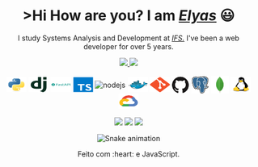 <div>
  <h1 align="center">>Hi How are you? I am <a href="https://www.linkedin.com/in/elyas-santana/"><i>Elyas</i></a> 😃️</h1>
  <p align="center">I study Systems Analysis and Development at <a href="https://www.ifs.edu.br/"><i>IFS.</i></a> I've been a web developer for over 5 years.</p>
</div>

<div align="center">
  <a href="https://github.com/ElyasAguiar">
    <img height="150em" src="https://github-readme-stats.vercel.app/api?username=elyasaguiar&count_private=false&include_all_commits=false&show_icons=true&theme=dracula&hide_border=false&show_owner=true"/>
    <img height="150em" src="https://github-readme-stats.vercel.app/api/top-langs/?username=elyasaguiar&theme=dracula&hide_border=false&&layout=compact"/>
  </a>
</div>

<div align="center" valign="top"><br>
  <img align="center" alt="Python" height="30" width="40" src="https://github.com/devicons/devicon/blob/master/icons/python/python-original.svg">
  <img align="center" alt="Django" height="30" width="40" src="https://github.com/devicons/devicon/blob/master/icons/django/django-plain.svg">
  <img align="center" alt="fastapi" height="30" width="40" src="https://github.com/devicons/devicon/blob/master/icons/fastapi/fastapi-original-wordmark.svg">
  <img align="center" alt="Js" height="30" width="40" src="https://raw.githubusercontent.com/devicons/devicon/master/icons/typescript/typescript-plain.svg">
  <img align="center" alt="nodejs" height="30" width="40" src="https://cdn.worldvectorlogo.com/logos/nodejs-icon.svg">
  <img align="center" alt="Docker" height="30" width="40" src="https://github.com/devicons/devicon/blob/master/icons/docker/docker-original.svg">
  <img align="center" alt="git" height="30" width="40" src="https://raw.githubusercontent.com/devicons/devicon/master/icons/git/git-original.svg">
  <img align="center" alt="github" height="35" width="35" src="https://github.com/devicons/devicon/blob/master/icons/github/github-original.svg">
  <img align="center" alt="postgresql" height="35" width="35" src="https://github.com/devicons/devicon/blob/master/icons/postgresql/postgresql-original.svg">
  <img align="center" alt="mongo" height="35" width="35" src="https://github.com/devicons/devicon/blob/master/icons/mongodb/mongodb-original.svg">
  <img align="center" alt="linux" height="30" width="40" src="https://raw.githubusercontent.com/devicons/devicon/master/icons/linux/linux-original.svg">
  <img align="center" alt="gcp" height="30" width="40" src="https://github.com/devicons/devicon/blob/master/icons/googlecloud/googlecloud-original.svg">
</div><br>

<div align="center">
  <a href="https://www.instagram.com/elyas.aguiar/" target="_blank"><img src="https://img.shields.io/badge/-Instagram-%23E4405F?style=for-the-badge&logo=instagram&logoColor=white" target="_blank"></a>
  <a href="https://www.linkedin.com/in/elyas-santana/" target="_blank"><img src="https://img.shields.io/badge/-LinkedIn-%230077B5?style=for-the-badge&logo=linkedin&logoColor=white" target="_blank"></a> 
  <a href="mailto:elyassantana01@gmail.com"><img src="https://img.shields.io/badge/-Gmail-%23333?style=for-the-badge&logo=gmail&logoColor=white" target="_blank"></a>
</div>

<div align="center">
  
  ![Snake animation](https://github.com/danielbped/danielbped/blob/output/github-contribution-grid-snake.svg)
  
</div>

<div align="center">
  <p>Feito com :heart: e JavaScript.</p>
</div>
